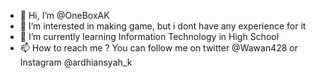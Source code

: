 - 👋 Hi, I’m @OneBoxAK
- 👀 I’m interested in making game, but i dont have any experience for it
- 🌱 I’m currently learning Information Technology in High School
- 📫 How to reach me ? You can follow me on twitter @Wawan428 or Instagram @ardhiansyah_k

<!---
Im New at Programming. but i want to learn more about it. xD 
Im really thankfull for someone who can teach me about programming more :D
--->
